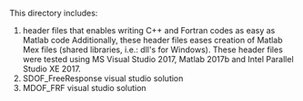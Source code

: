 This directory includes:
  1) header files that enables writing C++ and Fortran codes as easy as Matlab code
	Additionally, these header files eases creation of Matlab Mex files (shared libraries, i.e.: dll's for Windows).
	These header files were tested using MS Visual Studio 2017, Matlab 2017b and Intel Parallel Studio XE 2017.
  2) SDOF_FreeResponse visual studio solution
  3) MDOF_FRF visual studio solution